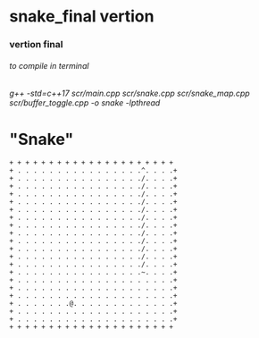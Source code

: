 # snake_final vertion
### vertion final

###### to compile in terminal

###### g++ -std=c++17 scr/main.cpp scr/snake.cpp scr/snake_map.cpp scr/buffer_toggle.cpp -o snake -lpthread

# "Snake"

```{.REPL}
+ + + + + + + + + + + + + + + + + + + + + 
+ . . . . . . . . . . . . . . . .^. . . .+
+ . . . . . . . . . . . . . . . ./. . . .+
+ . . . . . . . . . . . . . . . ./. . . .+
+ . . . . . . . . . . . . . . . ./. . . .+
+ . . . . . . . . . . . . . . . ./. . . .+
+ . . . . . . . . . . . . . . . ./. . . .+
+ . . . . . . . . . . . . . . . ./. . . .+
+ . . . . . . . . . . . . . . . ./. . . .+
+ . . . . . . . . . . . . . . . ./. . . .+
+ . . . . . . . . . . . . . . . ./. . . .+
+ . . . . . . . . . . . . . . . ./. . . .+
+ . . . . . . . . . . . . . . . ./. . . .+
+ . . . . . . . . . . . . . . . ./. . . .+
+ . . . . . . . . . . . . . . . .~. . . .+
+ . . . . . . . . . . . . . . . . . . . .+
+ . . . . . . . . . . . . . . . . . . . .+
+ . . . . . . . . . . . . . . . . . . . .+
+ . . . . . . .@. . . . . . . . . . . . .+
+ . . . . . . . . . . . . . . . . . . . .+
+ . . . . . . . . . . . . . . . . . . . .+
+ + + + + + + + + + + + + + + + + + + + + 
```
